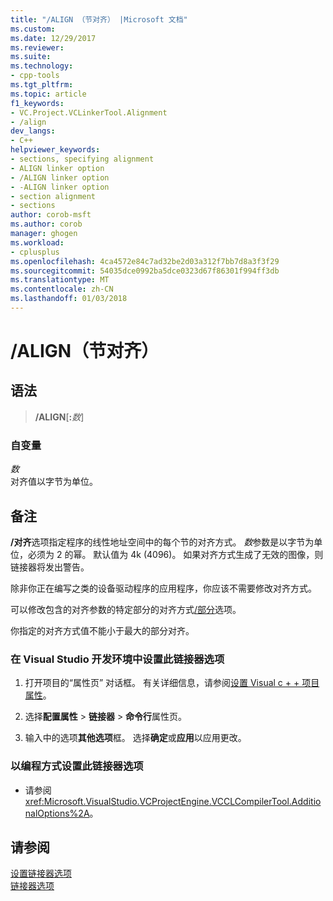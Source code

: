 ```yaml
---
title: "/ALIGN （节对齐） |Microsoft 文档"
ms.custom: 
ms.date: 12/29/2017
ms.reviewer: 
ms.suite: 
ms.technology:
- cpp-tools
ms.tgt_pltfrm: 
ms.topic: article
f1_keywords:
- VC.Project.VCLinkerTool.Alignment
- /align
dev_langs:
- C++
helpviewer_keywords:
- sections, specifying alignment
- ALIGN linker option
- /ALIGN linker option
- -ALIGN linker option
- section alignment
- sections
author: corob-msft
ms.author: corob
manager: ghogen
ms.workload:
- cplusplus
ms.openlocfilehash: 4ca4572e84c7ad32be2d03a312f7bb7d8a3f3f29
ms.sourcegitcommit: 54035dce0992ba5dce0323d67f86301f994ff3db
ms.translationtype: MT
ms.contentlocale: zh-CN
ms.lasthandoff: 01/03/2018
---
```

# <a name="align-section-alignment"></a>/ALIGN（节对齐）

## <a name="syntax"></a>语法

> **/ALIGN**[**:**_数_]

### <a name="arguments"></a>自变量

*数*  
对齐值以字节为单位。

## <a name="remarks"></a>备注

**/对齐**选项指定程序的线性地址空间中的每个节的对齐方式。 *数*参数是以字节为单位，必须为 2 的幂。 默认值为 4k (4096)。 如果对齐方式生成了无效的图像，则链接器将发出警告。

除非你正在编写之类的设备驱动程序的应用程序，你应该不需要修改对齐方式。

可以修改包含的对齐参数的特定部分的对齐方式[/部分](../../build/reference/section-specify-section-attributes.md)选项。

你指定的对齐方式值不能小于最大的部分对齐。

### <a name="to-set-this-linker-option-in-the-visual-studio-development-environment"></a>在 Visual Studio 开发环境中设置此链接器选项

1. 打开项目的“属性页”  对话框。 有关详细信息，请参阅[设置 Visual c + + 项目属性](../../ide/working-with-project-properties.md)。

1. 选择**配置属性** > **链接器** > **命令行**属性页。

1. 输入中的选项**其他选项**框。 选择**确定**或**应用**以应用更改。

### <a name="to-set-this-linker-option-programmatically"></a>以编程方式设置此链接器选项

- 请参阅 <xref:Microsoft.VisualStudio.VCProjectEngine.VCCLCompilerTool.AdditionalOptions%2A>。

## <a name="see-also"></a>请参阅

[设置链接器选项](../../build/reference/setting-linker-options.md)  
[链接器选项](../../build/reference/linker-options.md)  
